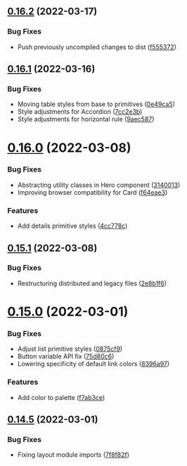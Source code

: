 ## [0.16.2](https://github.com/jacecotton/tcds/compare/v0.16.1...v0.16.2) (2022-03-17)


### Bug Fixes

* Push previously uncompiled changes to dist ([f555372](https://github.com/jacecotton/tcds/commit/f5553724257201b4ad549596c5c0cc939f1422d5))



## [0.16.1](https://github.com/jacecotton/tcds/compare/v0.16.0...v0.16.1) (2022-03-16)


### Bug Fixes

* Moving table styles from base to primitives ([0e49ca5](https://github.com/jacecotton/tcds/commit/0e49ca54da2179deeecf854658c647e45d6f2e0b))
* Style adjustments for Accordion ([7cc2e3b](https://github.com/jacecotton/tcds/commit/7cc2e3b78e789722cacfc7feed768da9f9831816))
* Style adjustments for horizontal rule ([9aec587](https://github.com/jacecotton/tcds/commit/9aec58717c8d085b517740904de4cca6e32c7acb))



# [0.16.0](https://github.com/jacecotton/tcds/compare/v0.15.1...v0.16.0) (2022-03-08)


### Bug Fixes

* Abstracting utility classes in Hero component ([3140013](https://github.com/jacecotton/tcds/commit/3140013fec6f493e934caba1ae950ff7795891eb))
* Improving browser compatibility for Card ([f64eae3](https://github.com/jacecotton/tcds/commit/f64eae3477c781806bd341f8c41671b409e02851))


### Features

* Add details primitive styles ([4cc778c](https://github.com/jacecotton/tcds/commit/4cc778c49592335c22d6a1623141d86eba0999c5))



## [0.15.1](https://github.com/jacecotton/tcds/compare/v0.15.0...v0.15.1) (2022-03-08)


### Bug Fixes

* Restructuring distributed and legacy files ([2e8b1f6](https://github.com/jacecotton/tcds/commit/2e8b1f66ec6e76e3898b613629b823cf6b401daf))



# [0.15.0](https://github.com/jacecotton/tcds/compare/v0.14.5...v0.15.0) (2022-03-01)


### Bug Fixes

* Adjust list primitive styles ([0875cf9](https://github.com/jacecotton/tcds/commit/0875cf9d8d62c079ebcca7a0d2aebad50b2ee1ac))
* Button variable API fix ([75d80c6](https://github.com/jacecotton/tcds/commit/75d80c67250647318e94528c5e354f1ee2efbae7))
* Lowering specificity of default link colors ([8396a97](https://github.com/jacecotton/tcds/commit/8396a9763f4c177a8c2a68427adf433914201d1c))


### Features

* Add color to palette ([f7ab3ce](https://github.com/jacecotton/tcds/commit/f7ab3cead7f654d946d5d22e1d62062f965a7ac1))



## [0.14.5](https://github.com/jacecotton/tcds/compare/v0.14.4...v0.14.5) (2022-03-01)


### Bug Fixes

* Fixing layout module imports ([7f8f82f](https://github.com/jacecotton/tcds/commit/7f8f82f92b2a9fcfb9baa0a97a0d5c06c2be7f24))



